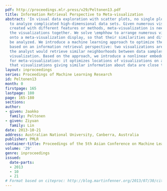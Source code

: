 ```yaml
---
pdf: http://proceedings.mlr.press/v29/Peltonen13.pdf
title: Information Retrieval Perspective to Meta-visualization
abstract: 'In visual data exploration with scatter plots, no single plot is sufficient
  to analyze complicated high-dimensional data sets. Given numerous visualizations
  created with different features or methods, meta-visualization is needed to analyze
  the visualizations together. We solve \emphhow to arrange numerous visualizations
  onto a meta-visualization display, so that their similarities and differences can
  be analyzed. We introduce a machine learning approach to optimize the meta-visualization,
  based on an information retrieval perspective: two visualizations are similar if
  the analyst would retrieve similar neighborhoods between data samples from either
  visualization. Based on the approach, we introduce a nonlinear embedding method
  for meta-visualization: it optimizes locations of visualizations on a display, so
  that visualizations giving similar information about data are close to each other.'
layout: inproceedings
series: Proceedings of Machine Learning Research
id: Peltonen13
month: 0
firstpage: 165
lastpage: 180
page: 165-180
sections: 
author:
- given: Jaakko
  family: Peltonen
- given: Ziyuan
  family: Lin
date: 2013-10-21
address: Australian National University, Canberra, Australia
publisher: PMLR
container-title: Proceedings of the 5th Asian Conference on Machine Learning
volume: '29'
genre: inproceedings
issued:
  date-parts:
  - 2013
  - 10
  - 21
# Format based on citeproc: http://blog.martinfenner.org/2013/07/30/citeproc-yaml-for-bibliographies/
---
```

